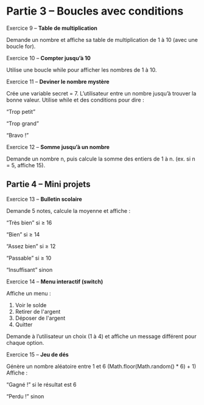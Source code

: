# Partie 3 – Boucles avec conditions

Exercice 9 – **Table de multiplication**

Demande un nombre et affiche sa table de multiplication de 1 à 10 (avec une boucle for).

Exercice 10 – **Compter jusqu’à 10**

Utilise une boucle while pour afficher les nombres de 1 à 10.

Exercice 11 – **Deviner le nombre mystère**

Crée une variable secret = 7.
L’utilisateur entre un nombre jusqu’à trouver la bonne valeur.
Utilise while et des conditions pour dire :

“Trop petit”

“Trop grand”

“Bravo !”

Exercice 12 – **Somme jusqu’à un nombre**

Demande un nombre n, puis calcule la somme des entiers de 1 à n.
(ex. si n = 5, affiche 15).

## Partie 4 – Mini projets

Exercice 13 – **Bulletin scolaire**

Demande 5 notes, calcule la moyenne et affiche :

“Très bien” si ≥ 16

“Bien” si ≥ 14

“Assez bien” si ≥ 12

“Passable” si ≥ 10

“Insuffisant” sinon

Exercice 14 – **Menu interactif (switch)**

Affiche un menu :

1. Voir le solde
2. Retirer de l'argent
3. Déposer de l'argent
4. Quitter

Demande à l’utilisateur un choix (1 à 4) et affiche un message différent pour chaque option.

Exercice 15 – **Jeu de dés**

Génère un nombre aléatoire entre 1 et 6 (Math.floor(Math.random() * 6) + 1)
Affiche :

“Gagné !” si le résultat est 6

“Perdu !” sinon
